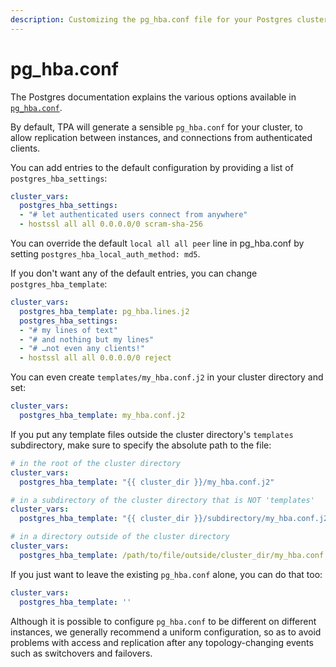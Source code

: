 ```yaml
---
description: Customizing the pg_hba.conf file for your Postgres cluster.
---
```


# pg_hba.conf

The Postgres documentation explains the various options available in
[`pg_hba.conf`](https://www.postgresql.org/docs/current/auth-pg-hba-conf.html).

By default, TPA will generate a sensible `pg_hba.conf` for your
cluster, to allow replication between instances, and connections from
authenticated clients.

You can add entries to the default configuration by providing a list of
`postgres_hba_settings`:

```yaml
cluster_vars:
  postgres_hba_settings:
  - "# let authenticated users connect from anywhere"
  - hostssl all all 0.0.0.0/0 scram-sha-256
```

You can override the default `local all all peer` line in pg_hba.conf by
setting `postgres_hba_local_auth_method: md5`.

If you don't want any of the default entries, you can change
`postgres_hba_template`:

```yaml
cluster_vars:
  postgres_hba_template: pg_hba.lines.j2
  postgres_hba_settings:
  - "# my lines of text"
  - "# and nothing but my lines"
  - "# …not even any clients!"
  - hostssl all all 0.0.0.0/0 reject
```

You can even create `templates/my_hba.conf.j2` in your cluster directory and
set:

```yaml
cluster_vars:
  postgres_hba_template: my_hba.conf.j2
```

If you put any template files outside the cluster directory's `templates` 
subdirectory, make sure to specify the absolute path to the file:

```yaml
# in the root of the cluster directory
cluster_vars:
  postgres_hba_template: "{{ cluster_dir }}/my_hba.conf.j2"
```

```yaml
# in a subdirectory of the cluster directory that is NOT 'templates'
cluster_vars:
  postgres_hba_template: "{{ cluster_dir }}/subdirectory/my_hba.conf.j2"
```

```yaml
# in a directory outside of the cluster directory
cluster_vars:
  postgres_hba_template: /path/to/file/outside/cluster_dir/my_hba.conf.j2
```

If you just want to leave the existing `pg_hba.conf` alone, you can do
that too:

```yaml
cluster_vars:
  postgres_hba_template: ''
```

Although it is possible to configure `pg_hba.conf` to be different on
different instances, we generally recommend a uniform configuration, so
as to avoid problems with access and replication after any
topology-changing events such as switchovers and failovers.
